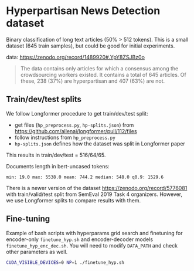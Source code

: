 # Hyperpartisan News Detection dataset
Binary classification of long text articles (50% > 512 tokens).
This is a small dataset (645 train samples), but could be good for initial experiments.

data: https://zenodo.org/record/1489920#.YpY8ZSJBz0o

> The data contains only articles for which a consensus among the crowdsourcing workers existed. It contains a total of 645 articles. Of these, 238 (37%) are hyperpartisan and 407 (63%) are not.

## Train/dev/test splits
We follow Longformer procedure to get train/dev/test split:
- get files (`hp_preprocess.py`, `hp-splits.json`) from https://github.com/allenai/longformer/pull/112/files
- follow instructions from `hp_preprocess.py`
- `hp-splits.json` defines how the dataset was split in Longformer paper

This results in train/dev/test = 516/64/65.

Documents length in bert-uncased tokens:
```
min: 19.0 max: 5538.0 mean: 744.2 median: 548.0 q0.9: 1529.6
```

There is a newer version of the dataset https://zenodo.org/record/5776081 with train/valid/test split from SemEval 2019 Task 4 organizers. However, we use Longformer splits to compare results with them.

## Fine-tuning
Example of bash scripts with hyperparams grid search and finetuning for encoder-only `finetune_hyp.sh` and encoder-decoder models `finetune_hyp_enc_dec.sh`.
You will need to modify `DATA_PATH` and check other parameters as well.
```bash
CUDA_VISIBLE_DEVICES=0 NP=1 ./finetune_hyp.sh
```
